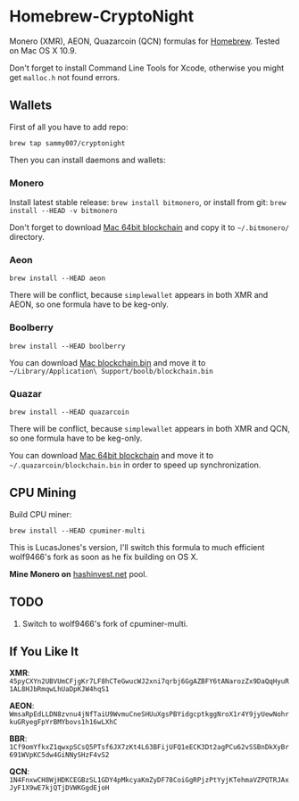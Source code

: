 Homebrew-CryptoNight
====================
Monero (XMR), AEON, Quazarcoin (QCN) formulas for [Homebrew](http://brew.sh). Tested on Mac OS X 10.9.

Don't forget to install Command Line Tools for Xcode, otherwise you might get `malloc.h` not found errors.

Wallets
-------

First of all you have to add repo:

`brew tap sammy007/cryptonight`

Then you can install daemons and wallets:

### Monero

Install latest stable release: `brew install bitmonero`, or install from git: `brew install --HEAD -v bitmonero`

Don't forget to download [Mac 64bit blockchain](http://monero.cc/downloads/blockchain/mac/blockchain.bin)
and copy it to `~/.bitmonero/` directory.

### Aeon

`brew install --HEAD aeon`

There will be conflict, because `simplewallet` appears in both XMR and AEON, so one formula have to be keg-only.

### Boolberry

`brew install --HEAD boolberry`

You can download [Mac blockchain.bin](https://mega.co.nz/#!T80CVCpI!ZRJS5fXTURD5wjofDdsC3_H3OBEmUgbox-CJBMzBeLk)
and move it to `~/Library/Application\ Support/boolb/blockchain.bin`

### Quazar

`brew install --HEAD quazarcoin`

There will be conflict, because `simplewallet` appears in both XMR and QCN, so one formula have to be keg-only.

You can download [Mac 64bit blockchain](https://mega.co.nz/#!wZNwmZzS!QLG989DwzJUkVnG9vPN391IKFiA3w0DPQikmkTyYaDY)
and move it to `~/.quazarcoin/blockchain.bin` in order to speed up synchronization.

CPU Mining
----------

Build CPU miner:

`brew install --HEAD cpuminer-multi`

This is LucasJones's version, I'll switch this formula to much efficient wolf9466's fork as soon as he fix building on OS X.

**Mine Monero on** [hashinvest.net](http://hashinvest.net) pool.

TODO
----

1. Switch to wolf9466's fork of cpuminer-multi.

If You Like It
--------------

**XMR**: `45pyCXYn2UBVUmCFjgKr7LF8hCTeGwucWJ2xni7qrbj6GgAZBFY6tANarozZx9DaQqHyuR1AL8HJbRmqwLhUaDpKJW4hqS1`

**AEON**: `WmsaRpEdLLDN8zvnu4jNfTaiU9WvmuCneSHUuXgsPBYidgcptkggNroX1r4Y9jyUewNohrkuGRyegFpYrBMYbovs1h16wLXhC`

**BBR**: `1Cf9omYfkxZ1qwxpSCsQ5PTsf6JX7zKt4L63BFijUFQ1eECK3Dt2agPCu62vSSBnDkXyBr691WVpKC5dw4GiNNySHzF4vS2`

**QCN**: `1N4FnxwCH8WjHDKCEGBzSL1GDY4pMkcyaKmZyDF78CoiGgRPjzPtYyjKTehmaVZPQTRJAxJyF1X9wE7kjQTjDVWKGgdEjoH`

